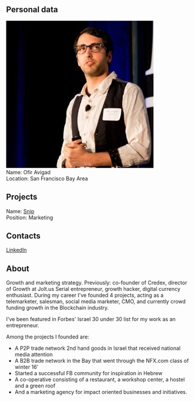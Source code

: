 ## Personal data
![ photo](../people/photo/ofir_avigad.jpg)  
Name:  Ofir Avigad  
Location: San Francisco Bay Area  
## Projects 
Name: [Snip](../projects/snip.md)  
Position: Marketing  
## Contacts
[LinkedIn](https://www.linkedin.com/in/ofir-avigad-64888123/)  

## About
Growth and marketing strategy. Previously: co-founder of Credex, director of Growth at Jolt.us 
Serial entrepreneur, growth hacker, digital currency enthusiast.
During my career I've founded 4 projects, acting as a telemarketer, salesman, social media marketer, CMO, and currently crowd funding growth in the Blockchain industry.

I've been featured in Forbes' Israel 30 under 30 list for my work as an entrepreneur.

Among the projects I founded are: 
- A P2P trade network 2nd hand goods in Israel that received national media attention
- A B2B trade network in the Bay that went through the NFX.com class of winter 16'
- Started a successful FB community for inspiration in Hebrew
- A co-operative consisting of a restaurant, a workshop center, a hostel and a green roof
- And a marketing agency for impact oriented businesses and initiatives.